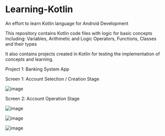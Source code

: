 # Learning-Kotlin
An effort to learn Kotlin language for Android Development

This repository contains Kotlin code files with logic for basic concepts including:
Variables, Arithmetic and Logic Operators, Functions, Classes and their types

It also contains projects created in Kotlin for testing the implementation of concepts and learning.

Project 1: Banking System App

Screen 1: Account Selection / Creation Stage

![image](https://github.com/umardar8/Learning-Kotlin/assets/66141104/5ffa0737-c3c5-4d95-816f-ddf346d68bdf)

Screen 2: Account Operation Stage

![image](https://github.com/umardar8/Learning-Kotlin/assets/66141104/667013cb-58cc-4d56-8a85-fa1dec4a8748)

![image](https://github.com/umardar8/Learning-Kotlin/assets/66141104/c09abf1a-0c56-445a-a532-05e45e24d333)

![image](https://github.com/umardar8/Learning-Kotlin/assets/66141104/3847ca10-e50f-4d97-b99d-06b8de792b1c)

